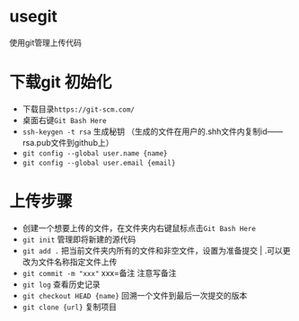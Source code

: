 # usegit
使用git管理上传代码
# 下载git 初始化
+ 下载目录`https://git-scm.com/`
+ 桌面右键`Git Bash Here`
+ `ssh-keygen -t rsa` 生成秘钥 （生成的文件在用户的.shh文件内复制id——rsa.pub文件到github上）
+ `git config --global user.name {name}`  
+ `git config --global user.email {email}`
# 上传步骤  
+ 创建一个想要上传的文件，在文件夹内右键鼠标点击`Git Bash Here`
+ `git init` 管理即将新建的源代码
+ `git add .` 把当前文件夹内所有的文件和非空文件，设置为准备提交 | .可以更改为文件名称指定文件上传
+ `git commit -m "xxx"` xxx=备注 注意写备注
+ `git log` 查看历史记录
+ `git checkout HEAD {name}` 回溯一个文件到最后一次提交的版本  
+ `git clone {url}` 复制项目

